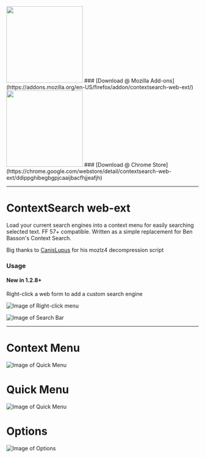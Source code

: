<img src="https://raw.githubusercontent.com/ssborbis/ContextSearch-web-ext/native-app-support/media/firefox.png" width="200px">
### [Download @ Mozilla Add-ons](https://addons.mozilla.org/en-US/firefox/addon/contextsearch-web-ext/)

<img src="https://raw.githubusercontent.com/ssborbis/ContextSearch-web-ext/native-app-support/media/Available-in-the-Chrome-Webstore-614x173.png" width="200px">
### [Download @ Chrome Store](https://chrome.google.com/webstore/detail/contextsearch-web-ext/ddippghibegbgpjcaaijbacfhjjeafjh)



___

# ContextSearch web-ext

Load your current search engines into a context menu for easily searching selected text. FF 57+ compatible. Written as a simple replacement for Ben Basson's Context Search.

Big thanks to [CanisLupus](https://github.com/CanisLupus) for his mozlz4 decompression script

### Usage 

#### New in 1.2.8+
Right-click a web form to add a custom search engine

![Image of Right-click menu](https://raw.githubusercontent.com/ssborbis/ContextSearch-web-ext/native-app-support/media/addcustomsearch.png)

![Image of Search Bar](https://raw.githubusercontent.com/ssborbis/ContextSearch-web-ext/native-app-support/media/addcustomsearch_create.png)

___

# Context Menu
![Image of Quick Menu](https://raw.githubusercontent.com/ssborbis/ContextSearch-web-ext/native-app-support/media/screenshot.png)

# Quick Menu
![Image of Quick Menu](https://raw.githubusercontent.com/ssborbis/ContextSearch-web-ext/native-app-support/media/screenshot_quickmenu.png)

# Options
![Image of Options](https://raw.githubusercontent.com/ssborbis/ContextSearch-web-ext/native-app-support/media/screenshot_options.png)
